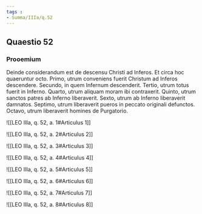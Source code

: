 ```yaml
---
tags : 
- Summa/IIIa/q.52
---
```


## Quaestio 52

### Prooemium

Deinde considerandum est de descensu Christi ad Inferos. Et circa hoc quaeruntur octo. Primo, utrum conveniens fuerit Christum ad Inferos descendere. Secundo, in quem Infernum descenderit. Tertio, utrum totus fuerit in Inferno. Quarto, utrum aliquam moram ibi contraxerit. Quinto, utrum sanctos patres ab Inferno liberaverit. Sexto, utrum ab Inferno liberaverit damnatos. Septimo, utrum liberaverit pueros in peccato originali defunctos. Octavo, utrum liberaverit homines de Purgatorio.

![[LEO IIIa, q. 52, a. 1#Articulus 1]]

![[LEO IIIa, q. 52, a. 2#Articulus 2]]

![[LEO IIIa, q. 52, a. 3#Articulus 3]]

![[LEO IIIa, q. 52, a. 4#Articulus 4]]

![[LEO IIIa, q. 52, a. 5#Articulus 5]]

![[LEO IIIa, q. 52, a. 6#Articulus 6]]

![[LEO IIIa, q. 52, a. 7#Articulus 7]]

![[LEO IIIa, q. 52, a. 8#Articulus 8]]

